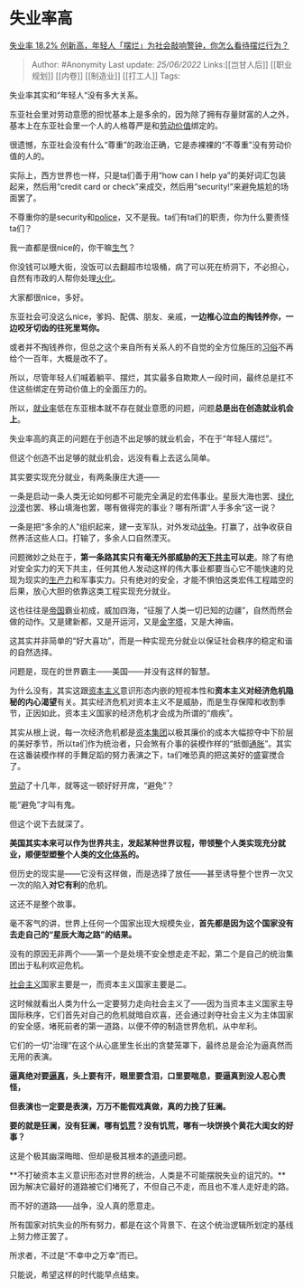 # 失业率高
[失业率 18.2% 创新高，年轻人「摆烂」为社会敲响警钟，你怎么看待摆烂行为？](https://www.zhihu.com/question/533260345/answer/2538697233)

> Author: #Anonymity 
> Last update: *25/06/2022* 
> Links:[[岂甘人后]] [[职业规划]] [[内卷]] [[制造业]] [[打工人]]
> Tags: 

失业率其实和“年轻人“没有多大关系。

东亚社会里对劳动意愿的担忧基本上是多余的，因为除了拥有存量财富的人之外，基本上在东亚社会里一个人的人格尊严是和[劳动价值](https://www.zhihu.com/search?q=%E5%8A%B3%E5%8A%A8%E4%BB%B7%E5%80%BC&search_source=Entity&hybrid_search_source=Entity&hybrid_search_extra=%7B%22sourceType%22%3A%22answer%22%2C%22sourceId%22%3A2538697233%7D)绑定的。

很遗憾，东亚社会没有什么“尊重”的政治正确，它是赤裸裸的“不尊重”没有劳动价值的人的。

实际上，西方世界也一样，只是ta们善于用“how can I help ya”的美好词汇包装起来，然后用“credit card or check”来成交，然后用“security!”来避免尴尬的场面罢了。

不尊重你的是security和[police](https://www.zhihu.com/search?q=police&search_source=Entity&hybrid_search_source=Entity&hybrid_search_extra=%7B%22sourceType%22%3A%22answer%22%2C%22sourceId%22%3A2538697233%7D)，又不是我。ta们有ta们的职责，你为什么要责怪ta们？

我一直都是很nice的，你干嘛[生气](https://www.zhihu.com/search?q=%E7%94%9F%E6%B0%94&search_source=Entity&hybrid_search_source=Entity&hybrid_search_extra=%7B%22sourceType%22%3A%22answer%22%2C%22sourceId%22%3A2538697233%7D)？

你没钱可以睡大街，没饭可以去翻超市垃圾桶，病了可以死在桥洞下，不必担心，自然有市政的人帮你处理[火化](https://www.zhihu.com/search?q=%E7%81%AB%E5%8C%96&search_source=Entity&hybrid_search_source=Entity&hybrid_search_extra=%7B%22sourceType%22%3A%22answer%22%2C%22sourceId%22%3A2538697233%7D)。

大家都很nice，多好。

  

东亚社会可没这么nice，爹妈、配偶、朋友、亲戚，**一边椎心泣血的掏钱养你，一边咬牙切齿的往死里骂你。**

或者并不掏钱养你，但总之这个来自所有关系人的不自觉的全方位施压的[习俗](https://www.zhihu.com/search?q=%E4%B9%A0%E4%BF%97&search_source=Entity&hybrid_search_source=Entity&hybrid_search_extra=%7B%22sourceType%22%3A%22answer%22%2C%22sourceId%22%3A2538697233%7D)不再给个一百年，大概是改不了。

所以，尽管年轻人们喊着躺平、摆烂，其实最多自欺欺人一段时间，最终总是扛不住这些绑定在劳动价值上的全面压力的。

所以，[就业率](https://www.zhihu.com/search?q=%E5%B0%B1%E4%B8%9A%E7%8E%87&search_source=Entity&hybrid_search_source=Entity&hybrid_search_extra=%7B%22sourceType%22%3A%22answer%22%2C%22sourceId%22%3A2538697233%7D)低在东亚根本就不存在就业意愿的问题，问题**总是出在创造就业机会上**。

失业率高的真正的问题在于创造不出足够的就业机会，不在于“年轻人摆烂”。

但这个创造不出足够的就业机会，远没有看上去这么简单。

其实要实现充分就业，有两条康庄大道——

一条是启动一条人类无论如何都不可能完全满足的宏伟事业。星辰大海也罢、[绿化沙漠](https://www.zhihu.com/search?q=%E7%BB%BF%E5%8C%96%E6%B2%99%E6%BC%A0&search_source=Entity&hybrid_search_source=Entity&hybrid_search_extra=%7B%22sourceType%22%3A%22answer%22%2C%22sourceId%22%3A2538697233%7D)也罢、移山填海也罢，哪有做得完的事业？哪有所谓“人手多余”这一说？

一条是把“多余的人”组织起来，建一支军队，对外发动[战争](https://www.zhihu.com/search?q=%E6%88%98%E4%BA%89&search_source=Entity&hybrid_search_source=Entity&hybrid_search_extra=%7B%22sourceType%22%3A%22answer%22%2C%22sourceId%22%3A2538697233%7D)。打赢了，战争收获自然养活这些人口。打输了，多余人口自然湮灭。

问题微妙之处在于，**第一条路其实只有毫无外部威胁的[天下共主](https://www.zhihu.com/search?q=%E5%A4%A9%E4%B8%8B%E5%85%B1%E4%B8%BB&search_source=Entity&hybrid_search_source=Entity&hybrid_search_extra=%7B%22sourceType%22%3A%22answer%22%2C%22sourceId%22%3A2538697233%7D)可以走**。除了有绝对安全实力的天下共主，任何其他人发动这样的伟大事业都要当心它不能快速的兑现为现实的[生产力](https://www.zhihu.com/search?q=%E7%94%9F%E4%BA%A7%E5%8A%9B&search_source=Entity&hybrid_search_source=Entity&hybrid_search_extra=%7B%22sourceType%22%3A%22answer%22%2C%22sourceId%22%3A2538697233%7D)和军事实力。只有绝对的安全，才能不惧怕这类宏伟工程踏空的后果，放心大胆的依靠这类工程实现充分就业。

这也往往是[帝国](https://www.zhihu.com/search?q=%E5%B8%9D%E5%9B%BD&search_source=Entity&hybrid_search_source=Entity&hybrid_search_extra=%7B%22sourceType%22%3A%22answer%22%2C%22sourceId%22%3A2538697233%7D)霸业初成，威加四海，“征服了人类一切已知的边疆”，自然而然会做的动作。又是建新都，又是开运河，又是[金字塔](https://www.zhihu.com/search?q=%E9%87%91%E5%AD%97%E5%A1%94&search_source=Entity&hybrid_search_source=Entity&hybrid_search_extra=%7B%22sourceType%22%3A%22answer%22%2C%22sourceId%22%3A2538697233%7D)，又是大神庙。

这其实并非简单的“好大喜功”，而是一种实现充分就业以保证社会秩序的稳定和谐的自然选择。

问题是，现在的世界霸主——美国——并没有这样的智慧。

为什么没有，其实这跟[资本主义](https://www.zhihu.com/search?q=%E8%B5%84%E6%9C%AC%E4%B8%BB%E4%B9%89&search_source=Entity&hybrid_search_source=Entity&hybrid_search_extra=%7B%22sourceType%22%3A%22answer%22%2C%22sourceId%22%3A2538697233%7D)意识形态内嵌的短视本性和**资本主义对经济危机隐秘的内心渴望**有关。其实经济危机对资本主义不是威胁，而是生存保障和收割季节，正因如此，资本主义国家的经济危机才会成为所谓的“痼疾”。

其实从根上说，每一次经济危机都是[资本集团](https://www.zhihu.com/search?q=%E8%B5%84%E6%9C%AC%E9%9B%86%E5%9B%A2&search_source=Entity&hybrid_search_source=Entity&hybrid_search_extra=%7B%22sourceType%22%3A%22answer%22%2C%22sourceId%22%3A2538697233%7D)以极其廉价的成本大幅掠夺中下阶层的美好季节，所以ta们作为统治者，只会煞有介事的装模作样的“抵御[通胀](https://www.zhihu.com/search?q=%E9%80%9A%E8%83%80&search_source=Entity&hybrid_search_source=Entity&hybrid_search_extra=%7B%22sourceType%22%3A%22answer%22%2C%22sourceId%22%3A2538697233%7D)”。其实在这番装模作样的手舞足蹈的努力表演之下，ta们唯恐真的把这美好的盛宴搅合了。

[劳动](https://www.zhihu.com/search?q=%E5%8A%B3%E5%8A%A8&search_source=Entity&hybrid_search_source=Entity&hybrid_search_extra=%7B%22sourceType%22%3A%22answer%22%2C%22sourceId%22%3A2538697233%7D)了十几年，就等这一顿好好开席，“避免”？

能“避免”才叫有鬼。

但这个说下去就深了。

**美国其实本来可以作为世界共主，发起某种世界议程，带领整个人类实现充分就业，顺便型塑整个人类的[文化体系](https://www.zhihu.com/search?q=%E6%96%87%E5%8C%96%E4%BD%93%E7%B3%BB&search_source=Entity&hybrid_search_source=Entity&hybrid_search_extra=%7B%22sourceType%22%3A%22answer%22%2C%22sourceId%22%3A2538697233%7D)的。**

但历史的现实是——它没有这样做，而是选择了放任——甚至诱导整个世界一次又一次的陷入**对它有利**的危机。

这还不是整个故事。

毫不客气的讲，世界上任何一个国家出现大规模失业，**首先都是因为这个国家没有去走自己的“星辰大海之路”的结果。**

没有的原因无非两个——第一个是处境不安全想走走不起，第二个是自己的统治集团出于私利欢迎危机。

[社会主义](https://www.zhihu.com/search?q=%E7%A4%BE%E4%BC%9A%E4%B8%BB%E4%B9%89&search_source=Entity&hybrid_search_source=Entity&hybrid_search_extra=%7B%22sourceType%22%3A%22answer%22%2C%22sourceId%22%3A2538697233%7D)国家主要是一，而资本主义国家主要是二。

这时候就看出人类为什么一定要努力走向社会主义了——因为当资本主义国家主导国际秩序，它们首先对自己的危机就暗自欢喜，还会通过剥夺社会主义为主体国家的安全感，堵死前者的第一道路，以便不停的制造世界危机，从中牟利。

它们的一切“治理”在这个从心底里生长出的贪婪笼罩下，最终总是会沦为逼真然而无用的表演。

**逼真绝对要[逼真](https://www.zhihu.com/search?q=%E9%80%BC%E7%9C%9F&search_source=Entity&hybrid_search_source=Entity&hybrid_search_extra=%7B%22sourceType%22%3A%22answer%22%2C%22sourceId%22%3A2538697233%7D)，头上要有汗，眼里要含泪，口里要喘息，要逼真到没人忍心责怪，**

**但表演也一定要是表演，万万不能假戏真做，真的力挽了狂澜。**

**要的就是狂澜，没有狂澜，哪有[饥荒](https://www.zhihu.com/search?q=%E9%A5%A5%E8%8D%92&search_source=Entity&hybrid_search_source=Entity&hybrid_search_extra=%7B%22sourceType%22%3A%22answer%22%2C%22sourceId%22%3A2538697233%7D)？没有饥荒，哪有一块饼换个黄花大闺女的好事？**

  

这是个极其幽深晦暗、但却是极其根本的[道德](https://www.zhihu.com/search?q=%E9%81%93%E5%BE%B7&search_source=Entity&hybrid_search_source=Entity&hybrid_search_extra=%7B%22sourceType%22%3A%22answer%22%2C%22sourceId%22%3A2538697233%7D)问题。

**不打破资本主义意识形态对世界的统治，人类是不可能摆脱失业的诅咒的。**因为解决它最好的道路被它们堵死了，不但自己不走，而且也不准人走好走的路。

  

而不好的道路——战争，没人真的愿意走。

所有国家对抗失业的所有努力，都是在这个背景下、在这个统治逻辑所划定的基线上努力修正罢了。

所求者，不过是“不幸中之万幸”而已。

  

只能说，希望这样的时代能早点结束。